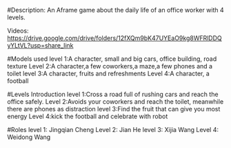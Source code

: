 #Description:
An Aframe game about the daily life of an office worker with 4 levels.

Videos: https://drive.google.com/drive/folders/12fXQm9bK47UYEaO9kg8WFRlDDQyYLtVL?usp=share_link

#Models used
level 1:A character, small and big cars, office building, road texture
Level 2:A character,a few coworkers,a maze,a few phones and a toilet
level 3:A character, fruits and refreshments
Level 4:A character, a football

#Levels Introduction
level 1:Cross a road full of rushing cars and reach the office safely.
Level 2:Avoids your coworkers and reach the toilet, meanwhile there are phones as distraction
level 3:Find the fruit that can give you most energy
Level 4:kick the football and celebrate with robot

#Roles
level 1: Jingqian Cheng
Level 2: Jian He
level 3: Xijia Wang
Level 4: Weidong Wang

